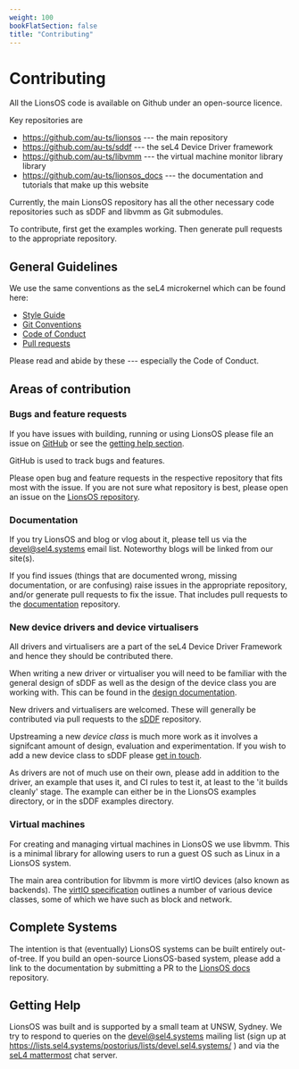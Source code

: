 ```yaml
---
weight: 100
bookFlatSection: false
title: "Contributing"
---
```


# Contributing

All the LionsOS code is available on Github under an open-source
licence.

Key repositories are

 * https://github.com/au-ts/lionsos --- the main repository
 * https://github.com/au-ts/sddf --- the seL4 Device Driver framework
 * https://github.com/au-ts/libvmm --- the virtual machine monitor library
    library
 * https://github.com/au-ts/lionsos_docs --- the documentation and tutorials that make up this website

Currently, the main LionsOS repository has all the other necessary code repositories
such as sDDF and libvmm as Git submodules.

To contribute, first get the examples working.  Then generate pull
requests to the appropriate repository.

## General Guidelines

We use the same conventions as the seL4 microkernel which can be found here:
 *  [Style Guide](https://docs.sel4.systems/processes/style-guide.html)
 *  [Git Conventions](https://docs.sel4.systems/processes/git-conventions.html)
 *  [Code of Conduct](https://docs.sel4.systems/processes/conduct.html)
 *  [Pull requests](PullRequests)

Please read and abide by these --- especially the Code of Conduct.

## Areas of contribution

### Bugs and feature requests

If you have issues with building, running or using LionsOS please file
an issue on [GitHub](https://github.com/au-ts/lionsos) or see the
[getting help section](#getting-help).

GitHub is used to track bugs and features.

Please open bug and feature requests in the respective repository that fits
most with the issue. If you are not sure what repository is best, please
open an issue on the [LionsOS repository](https://github.com/au-ts/lionsos/issues).

### Documentation
If you try LionsOS and blog or vlog about it, please tell us via the
devel@sel4.systems email list.  Noteworthy blogs will be linked from
our site(s).

If you find issues (things that are documented wrong, missing
documentation, or are confusing) raise issues in the appropriate
repository, and/or generate pull requests to fix the issue.
That includes pull requests to the
[documentation](https://github.com/au-ts/lionsos_docs) repository.

### New device drivers and device virtualisers

All drivers and virtualisers are a part of the seL4 Device
Driver Framework and hence they should be contributed there.

When writing a new driver or virtualiser you will need to be
familiar with the general design of sDDF as well as the design of
the device class you are working with. This can be found in the
[design documentation](https://trustworthy.systems/projects/drivers/sddf-design.pdf).

New drivers and virtualisers are welcomed.  These will generally be
contributed via pull requests to the
[sDDF](https://github.com/au-ts/sddf) repository.

Upstreaming a new *device class* is much more work as it involves a
signifcant amount of design, evaluation and experimentation. If you
wish to add a new device class to sDDF please [get in touch](TODO).

As drivers are not of much use on their own, please add in addition to
the driver, an example that uses it, and CI rules to test it, at least
to the 'it builds cleanly' stage.  The example can either be in the
LionsOS examples directory, or in the sDDF examples directory.

### Virtual machines

For creating and managing virtual machines in LionsOS we use libvmm. This
is a minimal library for allowing users to run a guest OS such as Linux
in a LionsOS system.

The main area contribution for libvmm is more virtIO devices (also known
as backends). The [virtIO specification](https://docs.oasis-open.org/virtio/virtio/v1.2/csd01/virtio-v1.2-csd01.html)
outlines a number of various device classes, some of which we have such as block
and network.

## Complete Systems
The intention is that (eventually) LionsOS systems can be built
entirely out-of-tree.  If you build an open-source LionsOS-based
system, please add a link to the documentation by submitting a PR to
the [LionsOS docs](https://github.com/au-ts/LionsOS_docs) repository.

## Getting Help
LionsOS was built and is supported by a small team at UNSW, Sydney.
We try to respond to queries on the devel@sel4.systems mailing list
(sign up at
https://lists.sel4.systems/postorius/lists/devel.sel4.systems/ ) and
via the [seL4
mattermost](https://mattermost.trustworthy.systems/seL4-external) chat
server.
